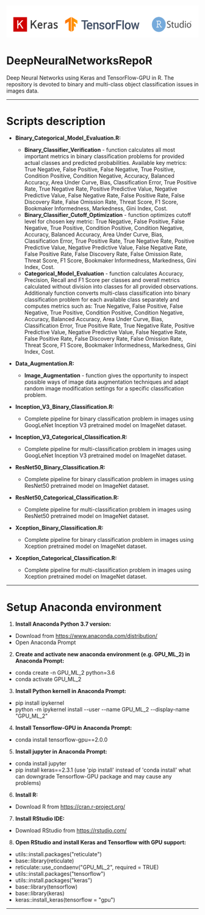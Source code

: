 ![alt text](Images//MD_Head.png?raw=true)
----------
# DeepNeuralNetworksRepoR

Deep Neural Networks using Keras and TensorFlow-GPU in R. The repository is devoted to binary and multi-class object classification issues in images data.

----------
# Scripts description

* **Binary_Categorical_Model_Evaluation.R:**
	* **Binary_Classifier_Verification** - function calculates all most important metrics in binary classification problems for provided actual classes and predicted probabilities. Available key metrics: True Negative, 
False Positive, False Negative, True Positive, Condition Positive, Condition Negative, Accuracy, Balanced Accuracy, Area Under Curve, Bias, Classification Error, True Positive Rate, True Negative Rate, Positive Predictive 
Value, Negative Predictive Value, False Negative Rate, False Positive Rate, False Discovery Rate, False Omission Rate, Threat Score, F1 Score, Bookmaker Informedness, Markedness, Gini Index, Cost.
	* **Binary_Classifier_Cutoff_Optimization** - function optimizes cutoff level for chosen key metric: True Negative, False Positive, False Negative, True Positive, Condition Positive, Condition Negative, Accuracy,
Balanced Accuracy, Area Under Curve, Bias, Classification Error, True Positive Rate, True Negative Rate, Positive Predictive Value, Negative Predictive Value, False Negative Rate, False Positive Rate, False Discovery Rate,
False Omission Rate, Threat Score, F1 Score, Bookmaker Informedness, Markedness, Gini Index, Cost.
	* **Categorical_Model_Evaluation** - function calculates Accuracy, Precision, Recall and F1 Score per classes and overall metrics calculated without division into classes for all provided observations. Additionaly
function converts multi-class classification into binary classification problem for each available class separately and computes metrics such as: True Negative, False Positive, False Negative, True Positive, Condition Positive,
Condition Negative, Accuracy, Balanced Accuracy, Area Under Curve, Bias, Classification Error, True Positive Rate, True Negative Rate, Positive Predictive Value, Negative Predictive Value, False Negative Rate, False 
Positive Rate, False Discovery Rate, False Omission Rate, Threat Score, F1 Score, Bookmaker Informedness, Markedness, Gini Index, Cost.

* **Data_Augmentation.R:**
	* **Image_Augmentation** - function gives the opportunity to inspect possible ways of image data augmentation techniques and adapt random image modification settings for a specific classification problem.

* **Inception_V3_Binary_Classification.R:**
	* Complete pipeline for binary classification problem in images using GoogLeNet Inception V3 pretrained model on ImageNet dataset.

* **Inception_V3_Categorical_Classification.R:**
	* Complete pipeline for multi-classification problem in images using GoogLeNet Inception V3 pretrained model on ImageNet dataset.

* **ResNet50_Binary_Classification.R:**
	* Complete pipeline for binary classification problem in images using ResNet50 pretrained model on ImageNet dataset.

* **ResNet50_Categorical_Classification.R:**
	* Complete pipeline for multi-classification problem in images using ResNet50 pretrained model on ImageNet dataset.

* **Xception_Binary_Classification.R:**
	* Complete pipeline for binary classification problem in images using Xception pretrained model on ImageNet dataset.

* **Xception_Categorical_Classification.R:**
	* Complete pipeline for multi-classification problem in images using Xception pretrained model on ImageNet dataset.

----------
# Setup Anaconda environment
1. **Install Anaconda Python 3.7 version:**
* Download from https://www.anaconda.com/distribution/
* Open Anaconda Prompt
2. **Create and activate new anaconda environment (e.g. GPU_ML_2) in Anaconda Prompt:**
* conda create -n GPU_ML_2 python=3.6
* conda activate GPU_ML_2
3. **Install Python kernell in Anaconda Prompt:**
* pip install ipykernel
* python -m ipykernel install --user --name GPU_ML_2 --display-name "GPU_ML_2"
4. **Install Tensorflow-GPU in Anaconda Prompt:**
* conda install tensorflow-gpu==2.0.0
5. **Install jupyter in Anaconda Prompt:**
* conda install jupyter
* pip install keras==2.3.1 (use 'pip install' instead of 'conda install' what can downgrade Tensorflow-GPU package and may cause any problems) 
6. **Install R:**
* Download R from https://cran.r-project.org/
7. **Install RStudio IDE:**
* Download RStudio from https://rstudio.com/
8. **Open RStudio and install Keras and Tensorflow with GPU support:**
* utils::install.packages("reticulate")
* base::library(reticulate)
* reticulate::use_condaenv("GPU_ML_2", required = TRUE)
* utils::install.packages("tensorflow")
* utils::install.packages("keras")
* base::library(tensorflow)
* base::library(keras)
* keras::install_keras(tensorflow = "gpu")

----------






